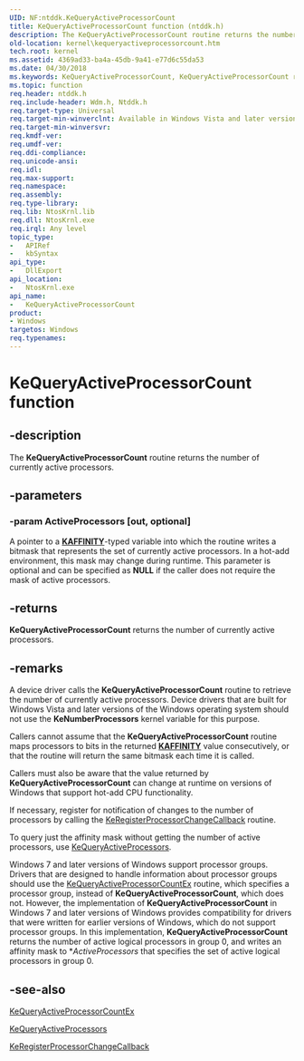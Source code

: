 ```yaml
---
UID: NF:ntddk.KeQueryActiveProcessorCount
title: KeQueryActiveProcessorCount function (ntddk.h)
description: The KeQueryActiveProcessorCount routine returns the number of currently active processors.
old-location: kernel\kequeryactiveprocessorcount.htm
tech.root: kernel
ms.assetid: 4369ad33-ba4a-45db-9a41-e77d6c55da53
ms.date: 04/30/2018
ms.keywords: KeQueryActiveProcessorCount, KeQueryActiveProcessorCount routine [Kernel-Mode Driver Architecture], k105_23574ace-ab66-43bb-976f-ca7310cece9a.xml, kernel.kequeryactiveprocessorcount, wdm/KeQueryActiveProcessorCount
ms.topic: function
req.header: ntddk.h
req.include-header: Wdm.h, Ntddk.h
req.target-type: Universal
req.target-min-winverclnt: Available in Windows Vista and later versions of Windows.
req.target-min-winversvr: 
req.kmdf-ver: 
req.umdf-ver: 
req.ddi-compliance: 
req.unicode-ansi: 
req.idl: 
req.max-support: 
req.namespace: 
req.assembly: 
req.type-library: 
req.lib: NtosKrnl.lib
req.dll: NtosKrnl.exe
req.irql: Any level
topic_type:
-	APIRef
-	kbSyntax
api_type:
-	DllExport
api_location:
-	NtosKrnl.exe
api_name:
-	KeQueryActiveProcessorCount
product:
- Windows
targetos: Windows
req.typenames: 
---
```


# KeQueryActiveProcessorCount function


## -description


The <b>KeQueryActiveProcessorCount</b> routine returns the number of currently active processors.


## -parameters




### -param ActiveProcessors [out, optional]

A pointer to a [**KAFFINITY**](https://docs.microsoft.com/windows-hardware/drivers/kernel/interrupt-affinity-and-priority#about-kaffinity)-typed variable into which the routine writes a bitmask that represents the set of currently active processors. In a hot-add environment, this mask may change during runtime. This parameter is optional and can be specified as <b>NULL</b> if the caller does not require the mask of active processors. 


## -returns



<b>KeQueryActiveProcessorCount</b> returns the number of currently active processors. 




## -remarks



A device driver calls the <b>KeQueryActiveProcessorCount</b> routine to retrieve the number of currently active processors. Device drivers that are built for Windows Vista and later versions of the Windows operating system should not use the <b>KeNumberProcessors</b> kernel variable for this purpose.

Callers cannot assume that the <b>KeQueryActiveProcessorCount</b> routine maps processors to bits in the returned [**KAFFINITY**](https://docs.microsoft.com/windows-hardware/drivers/kernel/interrupt-affinity-and-priority#about-kaffinity) value consecutively, or that the routine will return the same bitmask each time it is called.

Callers must also be aware that the value returned by <b>KeQueryActiveProcessorCount</b> can change at runtime on versions of Windows that support hot-add CPU functionality.

If necessary, register for notification of changes to the number of processors by calling the <a href="https://msdn.microsoft.com/library/windows/hardware/ff553120">KeRegisterProcessorChangeCallback</a> routine.

To query just the affinity mask without getting the number of active processors, use <a href="https://msdn.microsoft.com/library/windows/hardware/ff553001">KeQueryActiveProcessors</a>.

Windows 7 and later versions of Windows support processor groups. Drivers that are designed to handle information about processor groups should use the <a href="https://msdn.microsoft.com/library/windows/hardware/ff552993">KeQueryActiveProcessorCountEx</a> routine, which specifies a processor group, instead of <b>KeQueryActiveProcessorCount</b>, which does not. However, the implementation of <b>KeQueryActiveProcessorCount</b> in Windows 7 and later versions of Windows provides compatibility for drivers that were written for earlier versions of Windows, which do not support processor groups. In this implementation, <b>KeQueryActiveProcessorCount</b> returns the number of active logical processors in group 0, and writes an affinity mask to *<i>ActiveProcessors</i> that specifies the set of active logical processors in group 0. 


## -see-also




<a href="https://msdn.microsoft.com/library/windows/hardware/ff552993">KeQueryActiveProcessorCountEx</a>



<a href="https://msdn.microsoft.com/library/windows/hardware/ff553001">KeQueryActiveProcessors</a>



<a href="https://msdn.microsoft.com/library/windows/hardware/ff553120">KeRegisterProcessorChangeCallback</a>
 

 

